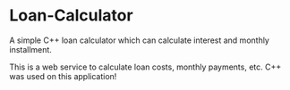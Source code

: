 # Loan-Calculator
A simple C++ loan calculator which can calculate interest and monthly installment.

This is a web service to calculate loan costs, monthly payments, etc. 
C++ was used on this application!


